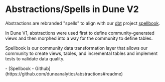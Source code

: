 # Abstractions/Spells in Dune V2

Abstractions are rebranded "spells" to align with our [dbt](https://docs.getdbt.com/docs/introduction) project [spellbook](https://github.com/duneanalytics/abstractions/tree/master/spellbook).&#x20;

In Dune V1, abstractions were used first to define community-generated views and then morphed into a way for the community to define tables.&#x20;

Spellbook is our community data transformation layer that allows our community to create views, tables, and incremental tables and implement tests to validate data quality.&#x20;

<div class="cards grid" markdown>
- [Spellbook - Github](https://github.com/duneanalytics/abstractions#readme)
</div>
